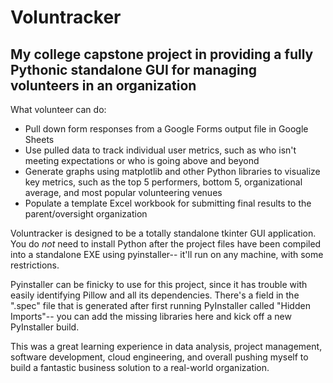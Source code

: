 # Voluntracker
## My college capstone project in providing a fully Pythonic standalone GUI for managing volunteers in an organization

What volunteer can do:
- Pull down form responses from a Google Forms output file in Google Sheets
- Use pulled data to track individual user metrics, such as who isn't meeting expectations or who is going above and beyond
- Generate graphs using matplotlib and other Python libraries to visualize key metrics, such as the top 5 performers, bottom 5, organizational average, and most popular volunteering venues
- Populate a template Excel workbook for submitting final results to the parent/oversight organization

Voluntracker is designed to be a totally standalone tkinter GUI application. You do *not* need to install Python
after the project files have been compiled into a standalone EXE using pyinstaller-- it'll run on any machine,
with some restrictions.

Pyinstaller can be finicky to use for this project, since it has trouble with easily identifying Pillow
and all its dependencies. There's a field in the ".spec" file that is generated after first running 
PyInstaller called "Hidden Imports"-- you can add the missing libraries here and kick off a new PyInstaller
build.

This was a great learning experience in data analysis, project management, software development, 
cloud engineering, and overall pushing myself to build a fantastic business solution to a real-world
organization.
